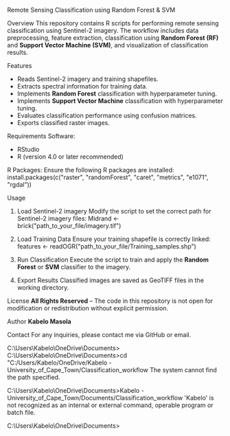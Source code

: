 Remote Sensing Classification using Random Forest & SVM

Overview
This repository contains R scripts for performing remote sensing classification using Sentinel-2 imagery. The workflow includes data preprocessing, feature extraction, classification using **Random Forest (RF)** and **Support Vector Machine (SVM)**, and visualization of classification results.

Features
- Reads Sentinel-2 imagery and training shapefiles.
- Extracts spectral information for training data.
- Implements **Random Forest** classification with hyperparameter tuning.
- Implements **Support Vector Machine** classification with hyperparameter tuning.
- Evaluates classification performance using confusion matrices.
- Exports classified raster images.

Requirements
Software:
- RStudio
- R (version 4.0 or later recommended)

R Packages:
Ensure the following R packages are installed:
install.packages(c("raster", "randomForest", "caret", "metrics", "e1071", "rgdal"))

Usage
1. Load Sentinel-2 imagery
Modify the script to set the correct path for Sentinel-2 imagery files:
Midrand <- brick("path_to_your_file/imagery.tif")

2. Load Training Data
Ensure your training shapefile is correctly linked:
features <- readOGR("path_to_your_file/Training_samples.shp")

3. Run Classification
Execute the script to train and apply the **Random Forest** or **SVM** classifier to the imagery.

4. Export Results
Classified images are saved as GeoTIFF files in the working directory.

License
**All Rights Reserved** – The code in this repository is not open for modification or redistribution without explicit permission.

Author
**Kabelo Masola**

Contact
For any inquiries, please contact me via GitHub or email.


C:\Users\Kabelo\OneDrive\Documents>
C:\Users\Kabelo\OneDrive\Documents>cd "C:/Users/Kabelo/OneDrive/Kabelo - University_of_Cape_Town/Classification_workflow
The system cannot find the path specified.

C:\Users\Kabelo\OneDrive\Documents>Kabelo - University_of_Cape_Town/Documents/Classification_workflow
'Kabelo' is not recognized as an internal or external command,
operable program or batch file.

C:\Users\Kabelo\OneDrive\Documents>
